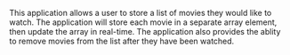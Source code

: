 This application allows a user to store a list of movies they would like to watch.
The application will store each movie in a separate array element, then update the array in real-time.
The application also provides the ablity to remove movies from the list after they have been watched.